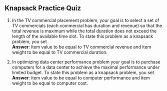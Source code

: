 ## Knapsack Practice Quiz ##

1. In the TV commercial placement problem, your goal is to select a set of TV commercials (each commercial has duration and revenue) so that the total revenue is maximum while the total duration does not exceed the length of the available time slot. To state this problem as a knapsack problem, you set  
**Answer**: item value to be equal to TV commercial revenue and item weight to be equal to TV commercial duration.

2. In optimizing data center performance problem your goal is to purchase computers for a data center to achieve the maximal performance under limited budget. To state this problem as a knapsack problem, you set  
**Answer**: item value to be equal to computer performance and item weight to be equal to computer cost.